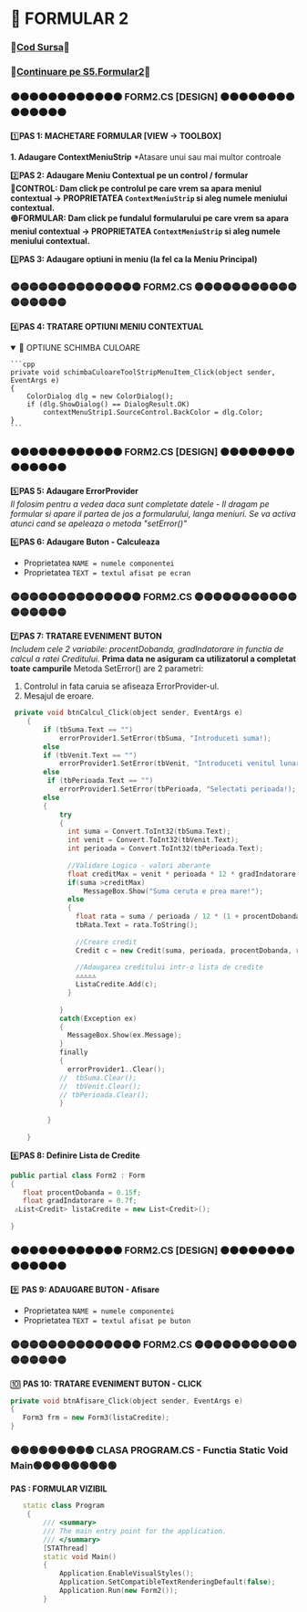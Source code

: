 # 📜 FORMULAR 2 </br>
### 🔮[Cod Sursa](https://github.com/Adriana-Giol/Programare-Aplicatii-Windows/blob/main/1.%20Laborator/5.%20Seminar%205/%5BCom%5DCiurea_Seminar5_1046/Form2.cs)🔮
### 🔮[Continuare pe S5.Formular2](https://github.com/Adriana-Giol/Programare-Aplicatii-Windows/blob/main/3.%20README/S5.Formular2.md)🔮
### 🟠🟠🟠🟠🟠🟠🟠🟠🟠🟠🟠🟠 FORM2.CS [DESIGN] 🟠🟠🟠🟠🟠🟠🟠🟠🟠🟠🟠🟠🟠🟠
1️⃣**PAS 1:  MACHETARE FORMULAR [VIEW -> TOOLBOX]**</br>

**1. Adaugare ContextMeniuStrip**
*Atasare unui sau mai multor controale

2️⃣**PAS 2: Adaugare Meniu Contextual pe un control / formular**</br>
🔴**CONTROL: Dam click pe controlul pe care vrem sa apara meniul contextual -> PROPRIETATEA `ContextMeniuStrip` si aleg numele meniului contextual.**</br>
🟠**FORMULAR: Dam click pe fundalul formularului pe care vrem sa apara meniul contextual -> PROPRIETATEA `ContextMeniuStrip` si aleg numele meniului contextual.**</br>

3️⃣**PAS 3: Adaugare optiuni in meniu (la fel ca la Meniu Principal)**</br>

### 🟡🟡🟡🟡🟡🟡🟡🟡🟡🟡🟡🟡🟡🟡 FORM2.CS  🟡🟡🟡🟡🟡🟡🟡🟡🟡🟡🟡🟡🟡🟡🟡🟡🟡
4️⃣**PAS 4: TRATARE OPTIUNI MENIU CONTEXTUAL**</br>
<details open>
  <p>
    <summary>🔴 OPTIUNE SCHIMBA CULOARE</summary>
    
    ```cpp
    private void schimbaCuloareToolStripMenuItem_Click(object sender, EventArgs e)
    {
        ColorDialog dlg = new ColorDialog();
        if (dlg.ShowDialog() == DialogResult.OK)
            contextMenuStrip1.SourceControl.BackColor = dlg.Color;
    }
    ```
  </p>
  </detail>
  
 ### 🟠🟠🟠🟠🟠🟠🟠🟠🟠🟠🟠🟠 FORM2.CS [DESIGN] 🟠🟠🟠🟠🟠🟠🟠🟠🟠🟠🟠🟠🟠🟠
 5️⃣**PAS 5: Adaugare ErrorProvider**</br>
 *Il folosim pentru a vedea daca sunt completate datele - Il dragam pe formular si apare il partea de jos a formularului, langa meniuri. Se va activa atunci cand se apeleaza o metoda "setError()"*</br>
 
6️⃣**PAS 6: Adaugare Buton - Calculeaza**</br>
 - Proprietatea `NAME = numele componentei` </br>
 - Proprietatea `TEXT = textul afisat pe ecran` </br>

### 🟡🟡🟡🟡🟡🟡🟡🟡🟡🟡🟡🟡🟡🟡 FORM2.CS  🟡🟡🟡🟡🟡🟡🟡🟡🟡🟡🟡🟡🟡🟡🟡🟡🟡
7️⃣**PAS 7: TRATARE EVENIMENT BUTON**</br>
*Includem cele 2 variabile: procentDobanda, gradIndatorare in functia de calcul a ratei Creditului.*
**Prima data ne asiguram ca utilizatorul a completat toate campurile**
Metoda SetError() are 2 parametri:
1. Controlul in fata caruia se afiseaza ErrorProvider-ul.
2. Mesajul de eroare.
```cpp
 private void btnCalcul_Click(object sender, EventArgs e)
    {
        if (tbSuma.Text == "")
            errorProvider1.SetError(tbSuma, "Introduceti suma!); 
        else
        if (tbVenit.Text == "")
            errorProvider1.SetError(tbVenit, "Introduceti venitul lunar!); 
        else
         if (tbPerioada.Text == "")
            errorProvider1.SetError(tbPerioada, "Selectati perioada!); 
        else
        {
            try
            {
              int suma = Convert.ToInt32(tbSuma.Text);
              int venit = Convert.ToInt32(tbVenit.Text);
              int perioada = Convert.ToInt32(tbPerioada.Text);
              
              //Validare Logica - valori aberante
              float creditMax = venit * perioada * 12 * gradIndatorare * (1 + procentDobanda);
              if(suma >creditMax)
                  MessageBox.Show("Suma ceruta e prea mare!");
              else
              {
                float rata = suma / perioada / 12 * (1 + procentDobanda);
                tbRata.Text = rata.ToString();
                
                //Creare credit
                Credit c = new Credit(suma, perioada, procentDobanda, rata);
                
                //Adaugarea creditului intr-o lista de credite
                ⚠️⚠️⚠️⚠️⚠️
                ListaCredite.Add(c);
              }
              
            }
            catch(Exception ex)
            {
              MessageBox.Show(ex.Message);
            }
            finally
            {
              errorProvider1..Clear();
            //  tbSuma.Clear();
            //  tbVenit.Clear();
            // tbPerioada.Clear();
            }
            
         }
            
    }

```
 8️⃣**PAS 8: Definire Lista de Credite**</br>
 ```cpp
 public partial class Form2 : Form
 {
    float procentDobanda = 0.15f;
    float gradIndatorare = 0.7f;
  ⚠️List<Credit> listaCredite = new List<Credit>();
  
 }
 ```
  ### 🟠🟠🟠🟠🟠🟠🟠🟠🟠🟠🟠🟠 FORM2.CS [DESIGN] 🟠🟠🟠🟠🟠🟠🟠🟠🟠🟠🟠🟠🟠🟠
 9️⃣ **PAS 9: ADAUGARE BUTON - Afisare**</br>
  - Proprietatea `NAME = numele componentei` </br>
  - Proprietatea `TEXT = textul afisat pe buton`</br>
  
  ### 🟡🟡🟡🟡🟡🟡🟡🟡🟡🟡🟡🟡🟡🟡 FORM2.CS  🟡🟡🟡🟡🟡🟡🟡🟡🟡🟡🟡🟡🟡🟡🟡🟡🟡
   🔟 **PAS 10: TRATARE EVENIMENT BUTON - CLICK**</br>
 ```cpp
 private void btnAfisare_Click(object sender, EventArgs e)
 {
    Form3 frm = new Form3(listaCredite);
 }
 ```
### 🟢🟢🟢🟢🟢🟢🟢🟢🟢 CLASA PROGRAM.CS - Functia Static Void Main🟢🟢🟢🟢🟢🟢🟢🟢🟢
**PAS : FORMULAR VIZIBIL**</br>

```cpp
   static class Program
    {
        /// <summary>
        /// The main entry point for the application.
        /// </summary>
        [STAThread]
        static void Main()
        {
            Application.EnableVisualStyles();
            Application.SetCompatibleTextRenderingDefault(false);
            Application.Run(new Form2());
        }
```
